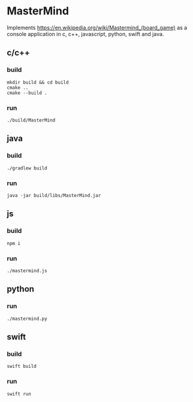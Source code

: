 # MasterMind

Implements https://en.wikipedia.org/wiki/Mastermind_(board_game) as a console application in c, c++, javascript, python, swift and java.

##  c/c++

### build

```
mkdir build && cd build
cmake ..
cmake --build .
```

### run

```
./build/MasterMind
```

## java

### build

```
./gradlew build
```

### run

```
java -jar build/libs/MasterMind.jar
```

## js

### build

```
npm i
```

### run

```
./mastermind.js
```

## python

### run

```
./mastermind.py
```

## swift

### build

```
swift build
```

### run

```
swift run
```
